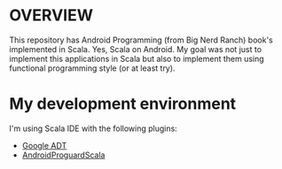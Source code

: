 # OVERVIEWThis repository has Android Programming (from Big Nerd Ranch) book's implemented in Scala. Yes, Scala on Android. My goal was not just to implement this applications in Scala but also to implement them using functional programming style (or at least try).# My development environmentI'm using Scala IDE with the following plugins:* [Google ADT](http://developer.android.com/sdk/installing/installing-adt.html)* [AndroidProguardScala](https://github.com/banshee/AndroidProguardScala/blob/master/README.md)